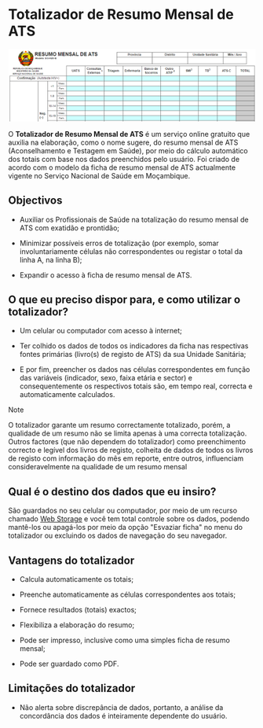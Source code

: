 # Totalizador de Resumo Mensal de ATS

![Trecho do Totalizador do Resumo Mensal de ATS](imagens/totalizador-de-resumo-mensal-de-ats.png)

O **Totalizador de Resumo Mensal de ATS** é um serviço online gratuito que auxilia na elaboração, como o nome sugere, do resumo mensal de ATS (Aconselhamento e Testagem em Saúde), por meio do cálculo automático dos totais com base nos dados preenchidos pelo usuário. Foi criado de acordo com o modelo da ficha de resumo mensal de ATS actualmente vigente no Serviço Nacional de Saúde em Moçambique.


## Objectivos

* Auxiliar os Profissionais de Saúde na totalização do resumo mensal de ATS com exatidão e prontidão;

* Minimizar possíveis erros de totalização (por exemplo, somar involuntariamente células não correspondentes ou registar o total da linha A, na linha B);

* Expandir o acesso à ficha de resumo mensal de ATS.


## O que eu preciso dispor para, e como utilizar o totalizador?

* Um celular ou computador com acesso à internet;

* Ter colhido os dados de todos os indicadores da ficha nas respectivas fontes primárias (livro(s) de registo de ATS) da sua Unidade Sanitária;

* E por fim, preencher os dados nas células correspondentes em função das variáveis (indicador, sexo, faixa etária e sector) e consequentemente os respectivos totais são, em tempo real, correcta e automaticamente calculados.


>[!NOTE]
>
> O totalizador garante um resumo correctamente totalizado, porém, a qualidade de um resumo não se limita apenas à uma correcta totalização. Outros factores (que não dependem do totalizador) como preenchimento correcto e legível dos livros de registo, colheita de dados de todos os livros de registo com informação do mês em reporte, entre outros, influenciam consideravelmente na qualidade de um resumo mensal


## Qual é o destino dos dados que eu insiro?

São guardados no seu celular ou computador, por meio de um recurso chamado [Web Storage](https://developer.mozilla.org/pt-BR/docs/Web/API/Web_Storage_API) e você tem total controle sobre os dados, podendo mantê-los ou apagá-los por meio da opção "Esvaziar ficha" no menu do totalizador ou excluindo os dados de navegação do seu navegador.


## Vantagens do totalizador

* Calcula automaticamente os totais;

* Preenche automaticamente as células correspondentes aos totais;

* Fornece resultados (totais) exactos;

* Flexibiliza a elaboração do resumo;

* Pode ser impresso, inclusíve como uma simples ficha de resumo mensal;

* Pode ser guardado como PDF.


## Limitações do totalizador

* Não alerta sobre discrepância de dados, portanto, a análise da concordância dos dados é inteiramente dependente do usuário.